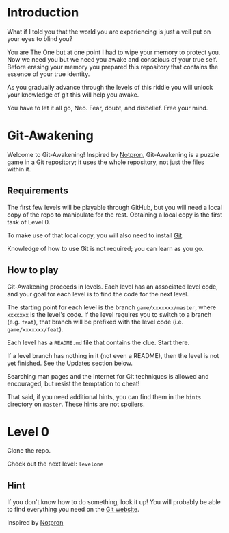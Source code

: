Introduction
=============

What if I told you that the world you are experiencing is just a veil
put on your eyes to blind you?

You are The One but at one point I had to wipe your memory to protect you.
Now we need you but we need you awake and conscious of your true self. Before
erasing your memory you prepared this repository that contains the essence 
of your true identity.

As you gradually advance through the levels of this riddle you will unlock 
your knowledge of git this will help you awake.

You have to let it all go, Neo. Fear, doubt, and disbelief. Free your mind.

Git-Awakening
=============

Welcome to Git-Awakening! Inspired by [Notpron][], Git-Awakening is a puzzle
game in a Git repository; it uses the whole repository, not just the files 
within it.

[Notpron]: http://notpron.org/notpron/

Requirements
------------

The first few levels will be playable through GitHub, but you will need 
a local copy of the repo to manipulate for the rest. Obtaining a local 
copy is the first task of Level 0.

To make use of that local copy, you will also need to install [Git][].

Knowledge of how to use Git is not required; you can learn as you go.

[Git]: https://git-scm.com/downloads

How to play
-----------

Git-Awakening proceeds in levels. Each level has an associated level code, 
and your goal for each level is to find the code for the next level.

The starting point for each level is the branch `game/xxxxxxx/master`,
where `xxxxxxx` is the level's code. If the level requires you to switch
to a branch (e.g. `feat`), that branch will be prefixed with the level
code (i.e. `game/xxxxxxx/feat`).

Each level has a `README.md` file that contains the clue. Start there.

If a level branch has nothing in it (not even a README), then the level 
is not yet finished. See the Updates section below.

Searching man pages and the Internet for Git techniques is allowed and 
encouraged, but resist the temptation to cheat!

That said, if you need additional hints, you can find them in the 
`hints` directory on `master`. These hints are not spoilers.

Level 0
=======

Clone the repo.

Check out the next level: `levelone`

Hint
----

If you don't know how to do something, look it up! You will probably be 
able to find everything you need on the [Git website][gitdoc].

[gitdoc]: https://git-scm.com/doc

Inspired by [Notpron][]
